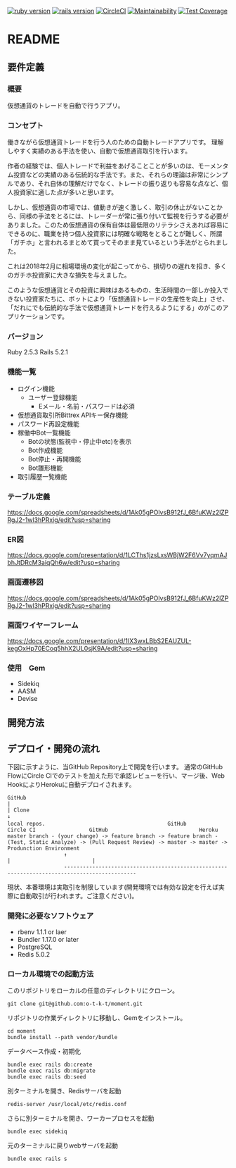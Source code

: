 

[![ruby version](https://img.shields.io/badge/Ruby-v2.5.3-green.svg)](https://www.ruby-lang.org/ja/)
[![rails version](https://img.shields.io/badge/Rails-v5.2.1-brightgreen.svg)](http://rubyonrails.org/)
[![CircleCI](https://circleci.com/gh/o-t-k-t/moment.svg?style=svg)](https://circleci.com/gh/o-t-k-t/moment)
[![Maintainability](https://api.codeclimate.com/v1/badges/b8fead6e007949d784c0/maintainability)](https://codeclimate.com/github/o-t-k-t/moment/maintainability)
[![Test Coverage](https://api.codeclimate.com/v1/badges/b8fead6e007949d784c0/test_coverage)](https://codeclimate.com/github/o-t-k-t/moment/test_coverage)


# README

## 要件定義

### 概要

仮想通貨のトレードを自動で行うアプリ。

### コンセプト

働きながら仮想通貨トレードを行う人のための自動トレードアプリです。
理解しやすく実績のある手法を使い、自動で仮想通貨取引を行います。

作者の経験では、個人トレードで利益をあげることことが多いのは、モーメンタム投資などの実績のある伝統的な手法です。また、それらの理論は非常にシンプルであり、それ自体の理解だけでなく、トレードの振り返りも容易な点など、個人投資家に適した点が多いと思います。

しかし、仮想通貨の市場では、値動きが速く激しく、取引の休止がないことから、同様の手法をとるには、トレーダーが常に張り付いて監視を行うする必要がありました。このため仮想通貨の保有自体は最低限のリテラシさえあれば容易にできるのに、職業を持つ個人投資家には明確な戦略をとることが難しく、所謂「ガチホ」と言われるまとめて買ってそのまま見ているという手法がとられました。

これは2018年2月に相場環境の変化が起こってから、損切りの遅れを招き、多くのガチホ投資家に大きな損失を与えました。

このような仮想通貨とその投資に興味はあるものの、生活時間の一部しか投入できない投資家たちに、ボットにより「仮想通貨トレードの生産性を向上」させ、「だれにでも伝統的な手法で仮想通貨トレードを行えるようにする」のがこのアプリケーションです。

### バージョン

Ruby 2.5.3 Rails 5.2.1

### 機能一覧

- ログイン機能
  - ユーザー登録機能
    - Eメール・名前・パスワードは必須
- 仮想通貨取引所Bittrex APIキー保存機能
- パスワード再設定機能
- 稼働中Bot一覧機能
  - Botの状態(監視中・停止中etc)を表示
  - Bot作成機能
  - Bot停止・再開機能
  - Bot雛形機能
- 取引履歴一覧機能

### テーブル定義

https://docs.google.com/spreadsheets/d/1Ak05gPOlvsB912fJ_6BfuKWz2lZPRgJ2-1wl3hPRxig/edit?usp=sharing

### ER図

https://docs.google.com/presentation/d/1LCThs1jzsLxsWBjW2F6Vv7yqmAJbhJtDRcM3aiqQh6w/edit?usp=sharing

### 画面遷移図

https://docs.google.com/spreadsheets/d/1Ak05gPOlvsB912fJ_6BfuKWz2lZPRgJ2-1wl3hPRxig/edit?usp=sharing

### 画面ワイヤーフレーム

https://docs.google.com/presentation/d/1IX3wxLBbS2EAUZUL-kegOxHp70ECoq5hhX2UL0sjK9A/edit?usp=sharing

### 使用　Gem

- Sidekiq
- AASM
- Devise

## 開発方法

## デプロイ・開発の流れ

下図に示すように、当GitHub Repository上で開発を行います。
通常のGitHub FlowにCircle CIでのテストを加えた形で承認レビューを行い、マージ後、Web HookによりHerokuに自動デプロイされます。

```
GitHub
|
| Clone
↓
local repos.                    　　　　　　         GitHub           Circle CI                 GitHub                             Heroku
master branch - (your change) -> feature branch -> feature branch - (Test, Static Analyze) -> (Pull Request Review) -> master -> master -> Produnction Environment
                  ↑                                                                 |                          |
                  ---------------------------------------------------------------------------------------------
```

現状、本番環境は実取引を制限しています(開発環境では有効な設定を行えば実際に自動取引が行われます。ご注意ください)。

### 開発に必要なソフトウェア

- rbenv 1.1.1 or laer
- Bundler 1.17.0 or later
- PostgreSQL
- Redis 5.0.2

### ローカル環境での起動方法
このリポジトリをローカルの任意のディレクトリにクローン。

```
git clone git@github.com:o-t-k-t/moment.git
```

リポジトリの作業ディレクトリに移動し、Gemをインストール。

```
cd moment
bundle install --path vendor/bundle
```

データベース作成・初期化

```
bundle exec rails db:create
bundle exec rails db:migrate
bundle exec rails db:seed
```

別ターミナルを開き、Redisサーバを起動

```
redis-server /usr/local/etc/redis.conf
```

さらに別ターミナルを開き、ワーカープロセスを起動

```
bundle exec sidekiq
```

元のターミナルに戻りwebサーバを起動

```
bundle exec rails s
```

